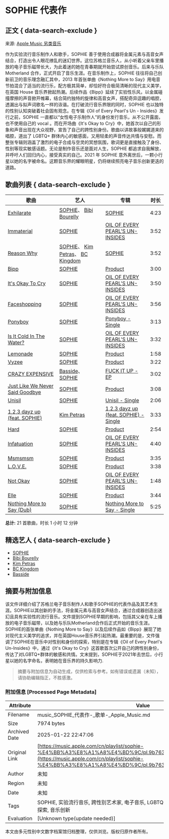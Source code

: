 # SOPHIE 代表作

## 正文 { data-search-exclude }


来源: [Apple Music 另类音乐](https://music.apple.com/cn/curator/apple-music-%E5%8F%A6%E7%B1%BB%E9%9F%B3%E4%B9%90/1019397973)

作为实验流行音乐制作人和歌手，SOPHIE 善于使用合成器将金属元素与高音女声结合，打造出令人眼花缭乱的迷幻世界。这位苏格兰音乐人，从小听着父亲车里播放的电子音乐磁带长大，为此着迷的她在青春期就开始尝试原创音乐。后来与乐队 Motherland 合作，正式开启了音乐生涯。在音乐制作上，SOPHIE 往往将自己创新前卫的音乐理念融汇其中，2013 年首张单曲《Nothing More to Say》用电音节拍混合了适当的流行乐，配方极其简单，却恰好符合极简清晰的现代主义美学，在英国 House 音乐界掀起热潮。后续作品《Bipp》延续了实验性乐风，以金属碰撞摩擦的声音掀开帷幕，结合简约独特的旋律和高音女声，搭配奇异逗趣的唱腔，透漏出与拟声词歌名一样的诙谐。在打破流行音乐界限的同时，SOPHIE 也以独特的性别认知突破着社会固有观念。在专辑《Oil of Every Pearl's Un - Insides》发行之前，SOPHIE 一直都以“女性电子乐制作人”的身份发行音乐，从不公开露面，也不使用自己的 vocal 。而在开场曲《It's Okay to Cry》中，她首次以自己的形象和声音出现在大众视野，宣告了自己的跨性别身份。歌曲以讲故事般娓娓道来的唱腔，道出了 LGBTQ+ 群体内心的敏感面，又用轻柔的声音传达共情与安慰。而整张专辑则涵盖了激烈的电子合成与空灵的冥想氛围，歌词更是直接触及了身份、性别等现实敏感话题。无论是制作音乐还是面对人生，SOPHIE 都追求自我解放，并呼吁人们回归内心，接受真实的自己。2021 年 SOPHIE 意外离世后，一颗小行星以她的名字被命名。这颗音乐界的耀眼明星，仍将继续照亮电子音乐创新更迭的道路。

## 歌曲列表 { data-search-exclude }

| 歌曲                             | 艺人                                                | 专辑                                                      | 时长  |
|----------------------------------|-----------------------------------------------------|-----------------------------------------------------------|-------|
| [Exhilarate](https://music.apple.com/cn/song/exhilarate/1766808700) | [SOPHIE](https://music.apple.com/cn/artist/sophie/904687727)、 [Bibi Bourelly](https://music.apple.com/cn/artist/bibi-bourelly/982515365) | [SOPHIE](https://music.apple.com/cn/album/exhilarate/1766808387) | 4:23  |
| [Immaterial](https://music.apple.com/cn/song/immaterial/1709023790) | [SOPHIE](https://music.apple.com/cn/artist/sophie/904687727) | [OIL OF EVERY PEARL'S UN-INSIDES](https://music.apple.com/cn/album/immaterial/1709023350) | 3:52  |
| [Reason Why](https://music.apple.com/cn/song/reason-why/1766808600) | [SOPHIE](https://music.apple.com/cn/artist/sophie/904687727)、 [Kim Petras](https://music.apple.com/cn/artist/kim-petras/291697579)、 [BC Kingdom](https://music.apple.com/cn/artist/bc-kingdom/731826779) | [SOPHIE](https://music.apple.com/cn/album/reason-why/1766808387) | 3:52  |
| [Bipp](https://music.apple.com/cn/song/bipp/1528287369) | [SOPHIE](https://music.apple.com/cn/artist/sophie/904687727) | [Product](https://music.apple.com/cn/album/bipp/1528287368) | 3:00  |
| [It's Okay To Cry](https://music.apple.com/cn/song/its-okay-to-cry/1709023353) | [SOPHIE](https://music.apple.com/cn/artist/sophie/904687727) | [OIL OF EVERY PEARL'S UN-INSIDES](https://music.apple.com/cn/album/its-okay-to-cry/1709023350) | 3:50  |
| [Faceshopping](https://music.apple.com/cn/song/faceshopping/1709023357) | [SOPHIE](https://music.apple.com/cn/artist/sophie/904687727) | [OIL OF EVERY PEARL'S UN-INSIDES](https://music.apple.com/cn/album/faceshopping/1709023350) | 3:56  |
| [Ponyboy](https://music.apple.com/cn/song/ponyboy/1317328900) | [SOPHIE](https://music.apple.com/cn/artist/sophie/904687727) | [Ponyboy - Single](https://music.apple.com/cn/album/ponyboy/1317328899) | 3:13  |
| [Is It Cold In The Water?](https://music.apple.com/cn/song/is-it-cold-in-the-water/1709023358) | [SOPHIE](https://music.apple.com/cn/artist/sophie/904687727) | [OIL OF EVERY PEARL'S UN-INSIDES](https://music.apple.com/cn/album/is-it-cold-in-the-water/1709023350) | 3:32  |
| [Lemonade](https://music.apple.com/cn/song/lemonade/1528287372) | [SOPHIE](https://music.apple.com/cn/artist/sophie/904687727) | [Product](https://music.apple.com/cn/album/lemonade/1528287368) | 1:58  |
| [Vyzee](https://music.apple.com/cn/song/vyzee/1528287375) | [SOPHIE](https://music.apple.com/cn/artist/sophie/904687727) | [Product](https://music.apple.com/cn/album/vyzee/1528287368) | 3:22  |
| [CRAZY EXPENSIVE](https://music.apple.com/cn/song/crazy-expensive/1559613111) | [Basside](https://music.apple.com/cn/artist/basside/1361731740)、 [SOPHIE](https://music.apple.com/cn/artist/sophie/904687727) | [FUCK IT UP - EP](https://music.apple.com/cn/album/crazy-expensive/1559612610) | 3:02  |
| [Just Like We Never Said Goodbye](https://music.apple.com/cn/song/just-like-we-never-said-goodbye/1528287377) | [SOPHIE](https://music.apple.com/cn/artist/sophie/904687727) | [Product](https://music.apple.com/cn/album/just-like-we-never-said-goodbye/1528287368) | 3:08  |
| [Unisil](https://music.apple.com/cn/song/unisil/1548266841) | [SOPHIE](https://music.apple.com/cn/artist/sophie/904687727) | [Unisil - Single](https://music.apple.com/cn/album/unisil/1548266840) | 2:06  |
| [1,2,3 dayz up (feat. SOPHIE)](https://music.apple.com/cn/song/1-2-3-dayz-up-feat-sophie/1579995656) | [Kim Petras](https://music.apple.com/cn/artist/kim-petras/291697579) | [1,2,3 dayz up (feat. SOPHIE) - Single](https://music.apple.com/cn/album/1-2-3-dayz-up-feat-sophie/1579995653) | 3:33  |
| [Hard](https://music.apple.com/cn/song/hard/1528287373) | [SOPHIE](https://music.apple.com/cn/artist/sophie/904687727) | [Product](https://music.apple.com/cn/album/hard/1528287368) | 2:54  |
| [Infatuation](https://music.apple.com/cn/song/infatuation/1709023359) | [SOPHIE](https://music.apple.com/cn/artist/sophie/904687727) | [OIL OF EVERY PEARL'S UN-INSIDES](https://music.apple.com/cn/album/infatuation/1709023350) | 4:40  |
| [Msmsmsm](https://music.apple.com/cn/song/msmsmsm/1528287374) | [SOPHIE](https://music.apple.com/cn/artist/sophie/904687727) | [Product](https://music.apple.com/cn/album/msmsmsm/1528287368) | 3:35  |
| [L.O.V.E.](https://music.apple.com/cn/song/l-o-v-e/1528287376) | [SOPHIE](https://music.apple.com/cn/artist/sophie/904687727) | [Product](https://music.apple.com/cn/album/l-o-v-e/1528287368) | 3:38  |
| [Not Okay](https://music.apple.com/cn/song/not-okay/1709023363) | [SOPHIE](https://music.apple.com/cn/artist/sophie/904687727) | [OIL OF EVERY PEARL'S UN-INSIDES](https://music.apple.com/cn/album/not-okay/1709023350) | 1:48  |
| [Elle](https://music.apple.com/cn/song/elle/1528287371) | [SOPHIE](https://music.apple.com/cn/artist/sophie/904687727) | [Product](https://music.apple.com/cn/album/elle/1528287368) | 3:44  |
| [Nothing More to Say (Dub)](https://music.apple.com/cn/song/nothing-more-to-say-dub/878090466) | [SOPHIE](https://music.apple.com/cn/artist/sophie/904687727) | [Nothing More to Say - Single](https://music.apple.com/cn/album/nothing-more-to-say-dub/878090431) | 5:25  |

**总计:** 21 首歌曲，时长 1 小时 12 分钟

## 精选艺人 { data-search-exclude }

- [SOPHIE](https://music.apple.com/cn/artist/sophie/904687727)
- [Bibi Bourelly](https://music.apple.com/cn/artist/bibi-bourelly/982515365)
- [Kim Petras](https://music.apple.com/cn/artist/kim-petras/291697579)
- [BC Kingdom](https://music.apple.com/cn/artist/bc-kingdom/731826779)
- [Basside](https://music.apple.com/cn/artist/basside/1361731740)
<!-- tcd_original_link https://music.apple.com/cn/playlist/sophie-%E4%BB%A3%E8%A1%A8%E4%BD%9C/pl.9b7634fb46674fab987ca3f00836b30a -->


## 摘要与附加信息

<!-- tcd_abstract -->
该文件详细介绍了苏格兰电子音乐制作人和歌手SOPHIE的代表作品及其艺术生涯。SOPHIE以其创新的手法，将金属元素与高音女声结合，通过合成器创造出迷幻且具有实验性的流行音乐。文件提到SOPHIE早期的影响，包括其父亲在车上播放的电子音乐磁带，以及她与乐队Motherland合作后正式开始的音乐生涯。SOPHIE的首张单曲《Nothing More to Say》以及后续作品如《Bipp》展现了她对现代主义美学的追求，并在英国House音乐界引起热潮。最重要的是，文件强调了SOPHIE在音乐中对性别和身份的探索，特别是在专辑《Oil of Every Pearl's Un-Insides》中，通过《It's Okay to Cry》这首歌首次公开自己的跨性别身份，传达了对LGBTQ+群体的敏感和共情。文末提到，SOPHIE于2021年去世后，小行星以她的名字命名，表明她在音乐界的持久影响力.
<!-- tcd_abstract_end -->

> 摘要与附加信息为自动生成，仅供检索与参考。如有错误或遗漏（未知），请协助编辑指正，不胜感激。

### 附加信息 [Processed Page Metadata]

| Attribute       | Value                                  |
|-----------------|----------------------------------------|
| Filename        | music_‎SOPHIE_代表作-_歌单-_Apple_Music.md                             |
| Size            | 7974 bytes                           |
| Archived Date   | 2025-01-22 22:47:06                             |
| Original Link   | [https://music.apple.com/cn/playlist/sophie-%E4%BB%A3%E8%A1%A8%E4%BD%9C/pl.9b7634fb46674fab987ca3f00836b30a](https://music.apple.com/cn/playlist/sophie-%E4%BB%A3%E8%A1%A8%E4%BD%9C/pl.9b7634fb46674fab987ca3f00836b30a)                       |
| Author          | 未知                               |
| Region          | 未知                               |
| Date            | 未知                                 |
| Tags            | SOPHIE, 实验流行音乐, 跨性别艺术家, 电子音乐, LGBTQ+, 音乐作品, 艺术表达, 性别认知, 身份探索, 音乐创新                                 |
| Evaluation            | [Unknown type(update needed)]                                 |
<!-- tcd_table_end -->

本文由多元性别中文数字档案馆归档整理，仅供浏览。版权归原作者所有。
